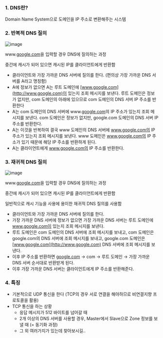 ### 1. DNS란?

Domain Name System으로 도메인을 IP 주소로 변환해주는 시스템

### 2. 반복적 DNS 질의

![image](https://github.com/kauKoala/Backend-Study/assets/79046106/341fb2e9-9434-42ce-be3f-f0a61395e62d)

www.[google.com](http://google.com)을 입력할 경우 DNS에 질의하는 과정

중간에 캐시가 되어 있으면 캐시된 IP를 클라이언트에게 반환함

- 클라이언트와 가장 가까운 DNS 서버에 질의를 한다. (편의상 가장 가까운 DNS 서버를 A라고 명칭함)
- A에 정보가 없으면 A는 루트 도메인에 [www.google.com](http://www.google.com)이 있는지 조회 메시지를 보낸다.
루트 도메인은 정보가 없지만, com 도메인의 아래에 있으므로 com 도메인의 DNS 서버 IP 주소를 반환한다
- A는 com 도메인의 DNS 서버에 www.[google.com](http://google.com)의 IP 주소가 있는지 조회 메시지를 보낸다.
com 도메인은 정보가 없지만, google.com 도메인의 DNS 서버 IP 주소를 반환한다.
- A는 이것을 반복하여 결국 www 도메인의 DNS 서버에 www.google.com의 IP 주소가 있는지 조회 메시지를 보낸다.
www 도메인은 www.google.com의 IP 주소가 있기 때문에 해당 IP 주소를 반환하게 된다.
- A는 클라이언트에게 www.google.com의 IP 주소를 반환한다.

### 3. 재귀적 DNS 질의

![image](https://github.com/kauKoala/Backend-Study/assets/79046106/eaf13b2f-a73d-4d71-9ac2-4ecdcb6d9c77)

www.[google.com](http://google.com)을 입력할 경우 DNS에 질의하는 과정

중간에 캐시가 되어 있으면 캐시된 IP를 클라이언트에게 반환함

일반적으로 캐시 기능을 사용에 용이한 재귀적 DNS 질의를 사용함

- 클라이언트와 가장 가까운 DNS 서버에 질의를 한다.
- 가장 가까운 DNS 서버에 정보가 없으면 가장 가까운 DNS 서버는 루트 도메인에 www.google.com이 있는지 조회 메시지를 보낸다.
- 루트 도메인은 com 도메인의 DNS 서버에 조회 메시지를 보내고,
com 도메인은 google.com의 DNS 서버에 조회 메시지를 보내고,
google.com 도메인은 [www.google.com](http://www.google.com) DNS 서버에 조회 메시지를 보낸다.
- 이후 IP 주소를 반환하면 [google.com](http://google.com) → com → 루트 도메인 → 가장 가까운 DNS 서버 순서대로 반환받게 된다.
- 이후 가장 가까운 DNS 서버는 클라이언트에게 IP 주소를 반환해준다.

### 4. 특징

- 기본적으로 UDP 통신을 한다 (TCP의 경우 서로 연결을 해야하므로 비연결지향 프로토콜을 활용)
- TCP 통신을 하는 상황
    - 응답 메시지가 512 바이트를 넘어갈 때
    - 2개 이상의 DNS 서버를 사용할 경우, Master에서 Slave으로 Zone 정보를 보낼 때 (= 동기화 과정)
    - 그 외 여러가지가 있는데 찾아보시길..
